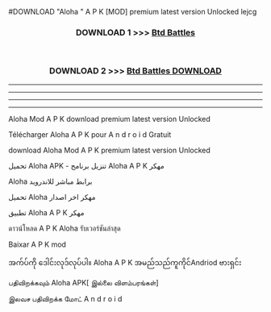 #DOWNLOAD "Aloha " A P K [MOD] premium latest version Unlocked lejcg 



<div align="center">

<h3>DOWNLOAD 1 >>> <a href="https://getmod1.web.app/?judule=Btd Battles">Btd Battles</a></h3><br>

<h3>DOWNLOAD 2 >>> <a href="https://getmod1.web.app/?judule=Btd Battles">Btd Battles DOWNLOAD</a></h3>

</div>


----------------------------------------------------------

----------------------------------------------------------

----------------------------------------------------------

----------------------------------------------------------


Aloha  Mod A P K download premium latest version Unlocked

Télécharger  Aloha  A P K pour A n d r o i d Gratuit

download Aloha  Mod A P K premium latest version Unlocked

تحميل Aloha  APK - تنزيل برنامج Aloha  A P K مهكر

Aloha  برابط مباشر للاندرويد

تحميل Aloha  مهكر اخر اصدار

تطبيق Aloha  A P K مهكر

ดาวน์โหลด A P K Aloha  รับเวอร์ชันล่าสุด

Baixar A P K mod

အက်ပ်ကို ဒေါင်းလုဒ်လုပ်ပါ။ Aloha  A P K အမည်သည်ကူကိုင်Andriod ဗားရှင်း

பதிவிறக்கவும் Aloha  APK[ இல்லை விளம்பரங்கள்] 
 
இலவச பதிவிறக்க மோட் A n d r o i d



